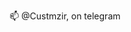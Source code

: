 📫 @Custmzir, on telegram

<!---
arjunshinoj/arjunshinoj is a ✨ special ✨ repository because its `README.md` (this file) appears on your GitHub profile.
You can click the Preview link to take a look at your changes.
--->
